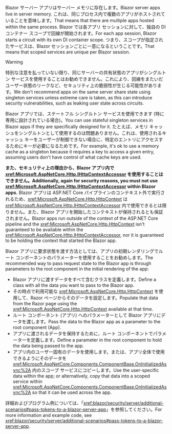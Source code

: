 <span data-ttu-id="cd40c-101">Blazor サーバー アプリはサーバー メモリに存在します。</span><span class="sxs-lookup"><span data-stu-id="cd40c-101">Blazor server apps live in server memory.</span></span> <span data-ttu-id="cd40c-102">これは、同じプロセス内で複数のアプリがホストされていることを意味します。</span><span class="sxs-lookup"><span data-stu-id="cd40c-102">That means that there are multiple apps hosted within the same process.</span></span> <span data-ttu-id="cd40c-103">Blazor では各アプリ セッションに対して、独自の DI コンテナー スコープで回線が開始されます。</span><span class="sxs-lookup"><span data-stu-id="cd40c-103">For each app session, Blazor starts a circuit with its own DI container scope.</span></span> <span data-ttu-id="cd40c-104">つまり、スコープが指定されたサービスは、Blazor セッションごとに一意になるということです。</span><span class="sxs-lookup"><span data-stu-id="cd40c-104">That means that scoped services are unique per Blazor session.</span></span>

> [!WARNING]
> <span data-ttu-id="cd40c-105">特別な注意を払っていない限り、同じサーバーの共有状態のアプリがシングルトン サービスを使用することはお勧めできません。これにより、回線をまたいだユーザー状態のリークなど、セキュリティ上の脆弱性が生じる可能性があります。</span><span class="sxs-lookup"><span data-stu-id="cd40c-105">We don't recommend apps on the same server share state using singleton services unless extreme care is taken, as this can introduce security vulnerabilities, such as leaking user state across circuits.</span></span>

<span data-ttu-id="cd40c-106">Blazor アプリでは、ステートフル シングルトン サービスを使用できます (特に専用に設計されている場合)。</span><span class="sxs-lookup"><span data-stu-id="cd40c-106">You can use stateful singleton services in Blazor apps if they are specifically designed for it.</span></span> <span data-ttu-id="cd40c-107">たとえば、メモリ キャッシュをシングルトンとして使用するのは問題ありません。これは、使用されるキャッシュ キーをユーザーが制御できない場合に、特定のエントリにアクセスするためにキーが必要になるためです。</span><span class="sxs-lookup"><span data-stu-id="cd40c-107">For example, it's ok to use a memory cache as a singleton because it requires a key to access a given entry, assuming users don't have control of what cache keys are used.</span></span>

<span data-ttu-id="cd40c-108">**また、セキュリティ上の理由から、Blazor アプリ内で <xref:Microsoft.AspNetCore.Http.IHttpContextAccessor> を使用することはできません。**</span><span class="sxs-lookup"><span data-stu-id="cd40c-108">**Additionally, again for security reasons, you must not use <xref:Microsoft.AspNetCore.Http.IHttpContextAccessor> within Blazor apps.**</span></span> <span data-ttu-id="cd40c-109">Blazor アプリは ASP.NET Core パイプラインのコンテキスト外で実行されるため、<xref:Microsoft.AspNetCore.Http.HttpContext> は <xref:Microsoft.AspNetCore.Http.IHttpContextAccessor> 内で使用できるとは限りません。また、Blazor アプリを開始したコンテキストが保持されるとも保証されません。</span><span class="sxs-lookup"><span data-stu-id="cd40c-109">Blazor apps run outside of the context of the ASP.NET Core pipeline and the <xref:Microsoft.AspNetCore.Http.HttpContext> isn't guaranteed to be available within the <xref:Microsoft.AspNetCore.Http.IHttpContextAccessor>, nor it is guaranteed to be holding the context that started the Blazor app.</span></span>

<span data-ttu-id="cd40c-110">Blazor アプリに要求状態を渡す方法としては、アプリの初期レンダリングでルート コンポーネントのパラメーターを使用することをお勧めします。</span><span class="sxs-lookup"><span data-stu-id="cd40c-110">The recommended way to pass request state to the Blazor app is through parameters to the root component in the initial rendering of the app:</span></span>

* <span data-ttu-id="cd40c-111">Blazor アプリに渡すデータをすべて含むクラスを定義します。</span><span class="sxs-lookup"><span data-stu-id="cd40c-111">Define a class with all the data you want to pass to the Blazor app.</span></span>
* <span data-ttu-id="cd40c-112">その時点で利用可能な <xref:Microsoft.AspNetCore.Http.HttpContext> を使用して、Razor ページからそのデータを設定します。</span><span class="sxs-lookup"><span data-stu-id="cd40c-112">Populate that data from the Razor page using the <xref:Microsoft.AspNetCore.Http.HttpContext> available at that time.</span></span>
* <span data-ttu-id="cd40c-113">ルート コンポーネント (アプリ) へのパラメーターとして Blazor アプリにデータを渡します。</span><span class="sxs-lookup"><span data-stu-id="cd40c-113">Pass the data to the Blazor app as a parameter to the root component (App).</span></span>
* <span data-ttu-id="cd40c-114">アプリに渡されるデータを保持するために、ルート コンポーネントでパラメーターを定義します。</span><span class="sxs-lookup"><span data-stu-id="cd40c-114">Define a parameter in the root component to hold the data being passed to the app.</span></span>
* <span data-ttu-id="cd40c-115">アプリ内のユーザー固有のデータを使用します。または、アプリ全体で使用できるようにそのデータを <xref:Microsoft.AspNetCore.Components.ComponentBase.OnInitializedAsync%2A> 内のスコープ サービスにコピーします。</span><span class="sxs-lookup"><span data-stu-id="cd40c-115">Use the user-specific data within the app; or alternatively, copy that data into a scoped service within <xref:Microsoft.AspNetCore.Components.ComponentBase.OnInitializedAsync%2A> so that it can be used across the app.</span></span>

<span data-ttu-id="cd40c-116">詳細およびプログラム例については、「<xref:blazor/security/server/additional-scenarios#pass-tokens-to-a-blazor-server-app>」を参照してください。</span><span class="sxs-lookup"><span data-stu-id="cd40c-116">For more information and example code, see <xref:blazor/security/server/additional-scenarios#pass-tokens-to-a-blazor-server-app>.</span></span>
